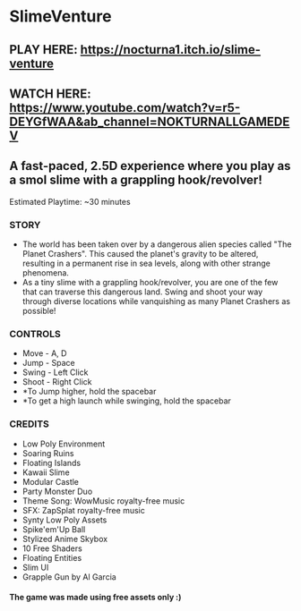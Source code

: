 # SlimeVenture

## PLAY HERE: https://nocturna1.itch.io/slime-venture

## WATCH HERE: <https://www.youtube.com/watch?v=r5-DEYGfWAA&ab_channel=NOKTURNALLGAMEDEV>

## A fast-paced, 2.5D experience where you play as a smol slime with a grappling hook/revolver!
Estimated Playtime: ~30 minutes

### STORY

- The world has been taken over by a dangerous alien species called "The Planet Crashers". This caused the planet's gravity to be altered, resulting in a permanent rise in sea levels, along with other strange phenomena. 
- As a tiny slime with a grappling hook/revolver, you are one of the few that can traverse this dangerous land. Swing and shoot your way through diverse locations while vanquishing as many Planet Crashers as possible!

### CONTROLS

- Move - A, D
- Jump - Space
- Swing - Left Click 
- Shoot - Right Click
- *To Jump higher, hold the spacebar
- *To get a high launch while swinging, hold the spacebar

### CREDITS
- Low Poly Environment
- Soaring Ruins
- Floating Islands
- Kawaii Slime
- Modular Castle
- Party Monster Duo
- Theme Song: WowMusic royalty-free music
- SFX: ZapSplat royalty-free music
- Synty Low Poly Assets
- Spike'em'Up Ball
- Stylized Anime Skybox
- 10 Free Shaders
- Floating Entities
- Slim UI
- Grapple Gun by Al Garcia 

#### The game was made using free assets only :)

